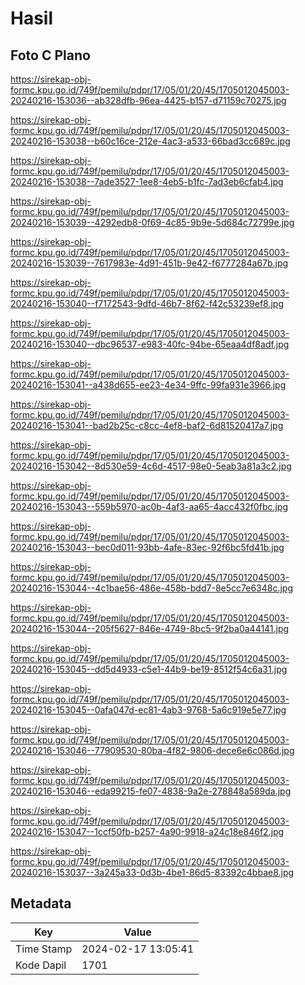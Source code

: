 # Hasil

## Foto C Plano

https://sirekap-obj-formc.kpu.go.id/749f/pemilu/pdpr/17/05/01/20/45/1705012045003-20240216-153036--ab328dfb-96ea-4425-b157-d71159c70275.jpg

https://sirekap-obj-formc.kpu.go.id/749f/pemilu/pdpr/17/05/01/20/45/1705012045003-20240216-153038--b60c16ce-212e-4ac3-a533-66bad3cc689c.jpg

https://sirekap-obj-formc.kpu.go.id/749f/pemilu/pdpr/17/05/01/20/45/1705012045003-20240216-153038--7ade3527-1ee8-4eb5-b1fc-7ad3eb6cfab4.jpg

https://sirekap-obj-formc.kpu.go.id/749f/pemilu/pdpr/17/05/01/20/45/1705012045003-20240216-153039--4292edb8-0f69-4c85-9b9e-5d684c72799e.jpg

https://sirekap-obj-formc.kpu.go.id/749f/pemilu/pdpr/17/05/01/20/45/1705012045003-20240216-153039--7617983e-4d91-451b-9e42-f6777284a67b.jpg

https://sirekap-obj-formc.kpu.go.id/749f/pemilu/pdpr/17/05/01/20/45/1705012045003-20240216-153040--f7172543-9dfd-46b7-8f62-f42c53239ef8.jpg

https://sirekap-obj-formc.kpu.go.id/749f/pemilu/pdpr/17/05/01/20/45/1705012045003-20240216-153040--dbc96537-e983-40fc-94be-65eaa4df8adf.jpg

https://sirekap-obj-formc.kpu.go.id/749f/pemilu/pdpr/17/05/01/20/45/1705012045003-20240216-153041--a438d655-ee23-4e34-9ffc-99fa931e3966.jpg

https://sirekap-obj-formc.kpu.go.id/749f/pemilu/pdpr/17/05/01/20/45/1705012045003-20240216-153041--bad2b25c-c8cc-4ef8-baf2-6d81520417a7.jpg

https://sirekap-obj-formc.kpu.go.id/749f/pemilu/pdpr/17/05/01/20/45/1705012045003-20240216-153042--8d530e59-4c6d-4517-98e0-5eab3a81a3c2.jpg

https://sirekap-obj-formc.kpu.go.id/749f/pemilu/pdpr/17/05/01/20/45/1705012045003-20240216-153043--559b5970-ac0b-4af3-aa65-4acc432f0fbc.jpg

https://sirekap-obj-formc.kpu.go.id/749f/pemilu/pdpr/17/05/01/20/45/1705012045003-20240216-153043--bec0d011-93bb-4afe-83ec-92f6bc5fd41b.jpg

https://sirekap-obj-formc.kpu.go.id/749f/pemilu/pdpr/17/05/01/20/45/1705012045003-20240216-153044--4c1bae56-486e-458b-bdd7-8e5cc7e6348c.jpg

https://sirekap-obj-formc.kpu.go.id/749f/pemilu/pdpr/17/05/01/20/45/1705012045003-20240216-153044--205f5627-846e-4749-8bc5-9f2ba0a44141.jpg

https://sirekap-obj-formc.kpu.go.id/749f/pemilu/pdpr/17/05/01/20/45/1705012045003-20240216-153045--dd5d4933-c5e1-44b9-be19-8512f54c6a31.jpg

https://sirekap-obj-formc.kpu.go.id/749f/pemilu/pdpr/17/05/01/20/45/1705012045003-20240216-153045--0afa047d-ec81-4ab3-9768-5a6c919e5e77.jpg

https://sirekap-obj-formc.kpu.go.id/749f/pemilu/pdpr/17/05/01/20/45/1705012045003-20240216-153046--77909530-80ba-4f82-9806-dece6e6c086d.jpg

https://sirekap-obj-formc.kpu.go.id/749f/pemilu/pdpr/17/05/01/20/45/1705012045003-20240216-153046--eda99215-fe07-4838-9a2e-278848a589da.jpg

https://sirekap-obj-formc.kpu.go.id/749f/pemilu/pdpr/17/05/01/20/45/1705012045003-20240216-153047--1ccf50fb-b257-4a90-9918-a24c18e846f2.jpg

https://sirekap-obj-formc.kpu.go.id/749f/pemilu/pdpr/17/05/01/20/45/1705012045003-20240216-153037--3a245a33-0d3b-4be1-86d5-83392c4bbae8.jpg


## Metadata

| Key        | Value               |
| ---------- | ------------------- |
| Time Stamp | 2024-02-17 13:05:41 |
| Kode Dapil | 1701                |




